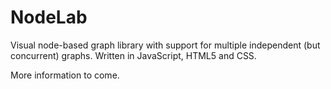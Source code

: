 # NodeLab

Visual node-based graph library with support for multiple independent (but concurrent) graphs. Written in JavaScript, HTML5 and CSS.

More information to come.
